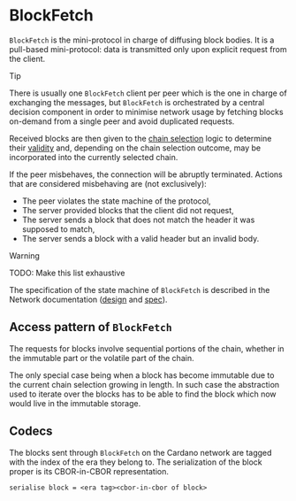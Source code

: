 # BlockFetch

`BlockFetch` is the mini-protocol in charge of diffusing block
bodies. It is a pull-based mini-protocol: data is transmitted only upon
explicit request from the client.

> [!TIP]
>
> There is usually one `BlockFetch` client per peer which is the one
> in charge of exchanging the messages, but `BlockFetch` is
> orchestrated by a central decision component in order to minimise
> network usage by fetching blocks on-demand from a single peer and
> avoid duplicated requests.

Received blocks are then given to the [chain
selection](../../consensus/chainsel.md) logic to determine their
[validity](../../consensus/chainvalid.md) and, depending on the chain selection
outcome, may be incorporated into the currently selected chain.

If the peer misbehaves, the connection will be abruptly
terminated. Actions that are considered misbehaving are (not exclusively):

- The peer violates the state machine of the protocol,
- The server provided blocks that the client did not request,
- The server sends a block that does not match the header it was supposed to match,
- The server sends a block with a valid header but an invalid body.

> [!WARNING]
>
> TODO: Make this list exhaustive

The specification of the state machine of `BlockFetch` is described in the
Network documentation
([design](https://ouroboros-network.cardano.intersectmbo.org/pdfs/network-design/network-design.pdf)
and
[spec](https://ouroboros-network.cardano.intersectmbo.org/pdfs/network-spec/network-spec.pdf)).


## Access pattern of `BlockFetch`

The requests for blocks involve sequential portions of the chain, whether in the
immutable part or the volatile part of the chain.

The only special case being when a block has become immutable due to the current
chain selection growing in length. In such case the abstraction used to iterate
over the blocks has to be able to find the block which now would live in the
immutable storage.

## Codecs

The blocks sent through `BlockFetch` on the Cardano network are tagged
with the index of the era they belong to. The serialization of the
block proper is its CBOR-in-CBOR representation.

```
serialise block = <era tag><cbor-in-cbor of block>
```
